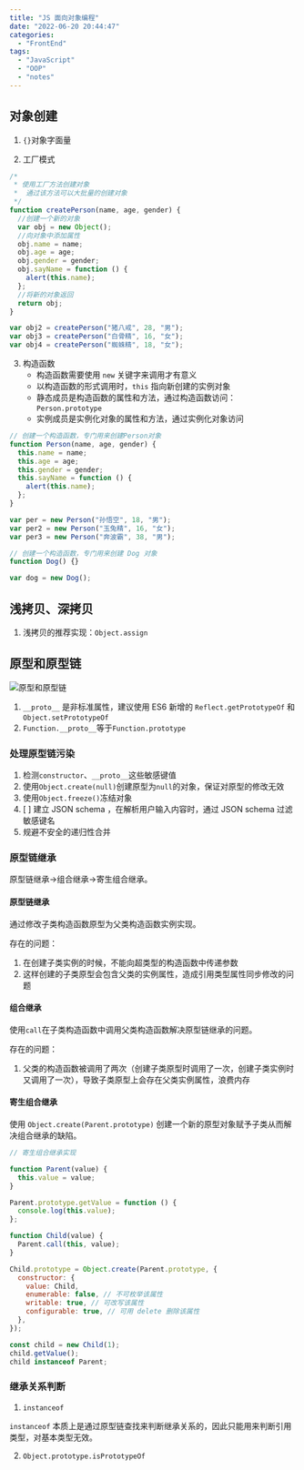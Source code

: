 ```yaml
---
title: "JS 面向对象编程"
date: "2022-06-20 20:44:47"
categories:
  - "FrontEnd"
tags:
  - "JavaScript"
  - "OOP"
  - "notes"
---
```


## 对象创建

1. `{}`对象字面量

2. 工厂模式

```javascript
/*
 * 使用工厂方法创建对象
 *  通过该方法可以大批量的创建对象
 */
function createPerson(name, age, gender) {
  //创建一个新的对象
  var obj = new Object();
  //向对象中添加属性
  obj.name = name;
  obj.age = age;
  obj.gender = gender;
  obj.sayName = function () {
    alert(this.name);
  };
  //将新的对象返回
  return obj;
}

var obj2 = createPerson("猪八戒", 28, "男");
var obj3 = createPerson("白骨精", 16, "女");
var obj4 = createPerson("蜘蛛精", 18, "女");
```

3. 构造函数
   - 构造函数需要使用 `new` 关键字来调用才有意义
   - 以构造函数的形式调用时，`this` 指向新创建的实例对象
   - 静态成员是构造函数的属性和方法，通过构造函数访问：`Person.prototype`
   - 实例成员是实例化对象的属性和方法，通过实例化对象访问

```javascript
// 创建一个构造函数，专门用来创建Person对象
function Person(name, age, gender) {
  this.name = name;
  this.age = age;
  this.gender = gender;
  this.sayName = function () {
    alert(this.name);
  };
}

var per = new Person("孙悟空", 18, "男");
var per2 = new Person("玉兔精", 16, "女");
var per3 = new Person("奔波霸", 38, "男");

// 创建一个构造函数，专门用来创建 Dog 对象
function Dog() {}

var dog = new Dog();
```

## 浅拷贝、深拷贝

1. 浅拷贝的推荐实现：`Object.assign`

## 原型和原型链

![原型和原型链](https://qinu.poryoung.cn/img/202206221756324.png)

1. `__proto__` 是非标准属性，建议使用 ES6 新增的 `Reflect.getPrototypeOf` 和 `Object.setPrototypeOf`
2. `Function.__proto__`等于`Function.prototype`

### 处理原型链污染

1. 检测`constructor`、`__proto__`这些敏感键值
2. 使用`Object.create(null)`创建原型为`null`的对象，保证对原型的修改无效
3. 使用`Object.freeze()`冻结对象
4. [ ] 建立 JSON schema ，在解析用户输入内容时，通过 JSON schema 过滤敏感键名
5. 规避不安全的递归性合并

### 原型链继承

原型链继承->组合继承->寄生组合继承。

#### 原型链继承

通过修改子类构造函数原型为父类构造函数实例实现。

存在的问题：

1. 在创建子类实例的时候，不能向超类型的构造函数中传递参数
2. 这样创建的子类原型会包含父类的实例属性，造成引用类型属性同步修改的问题

#### 组合继承

使用`call`在子类构造函数中调用父类构造函数解决原型链继承的问题。

存在的问题：

1. 父类的构造函数被调用了两次（创建子类原型时调用了一次，创建子类实例时又调用了一次），导致子类原型上会存在父类实例属性，浪费内存

#### 寄生组合继承

使用 `Object.create(Parent.prototype)` 创建一个新的原型对象赋予子类从而解决组合继承的缺陷。

```javascript
// 寄生组合继承实现

function Parent(value) {
  this.value = value;
}

Parent.prototype.getValue = function () {
  console.log(this.value);
};

function Child(value) {
  Parent.call(this, value);
}

Child.prototype = Object.create(Parent.prototype, {
  constructor: {
    value: Child,
    enumerable: false, // 不可枚举该属性
    writable: true, // 可改写该属性
    configurable: true, // 可用 delete 删除该属性
  },
});

const child = new Child(1);
child.getValue();
child instanceof Parent;
```

### 继承关系判断

1. `instanceof`

`instanceof` 本质上是通过原型链查找来判断继承关系的，因此只能用来判断引用类型，对基本类型无效。

2. `Object.prototype.isPrototypeOf`
